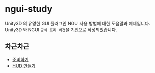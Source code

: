 ngui-study
==========

Unity3D 의 유명한 GUI 플러그인 NGUI 사용 방법에 대한 도움말과 예제입니다. Unity3D 와 NGUI `공식 프리 버전`을 기반으로 작성되었습니다.

차근차근
------

* [준비하기](https://github.com/myevan/ngui-study/blob/master/Documents/Tutorials/ngui-tutorial-0.0.0-setup.md)
* [HUD 만들기](https://github.com/myevan/ngui-study/blob/master/Documents/Tutorials/ngui-tutorial-0.1.0-hud.md)
